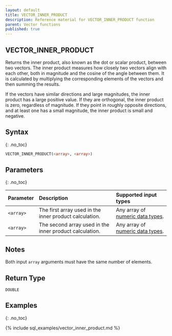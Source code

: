 ```yaml
---
layout: default
title: VECTOR_INNER_PRODUCT
description: Reference material for VECTOR_INNER_PRODUCT function
parent: Vector functions
published: true
---
```


## VECTOR_INNER_PRODUCT

Returns the inner product, also known as the dot or scalar product, between two vectors. The inner product measures how closely two vectors align with each other, both in magnitude and the cosine of the angle between them. It is calculated by multiplying the corresponding elements of the vectors and then summing the results.

If the vectors have similar directions and large magnitudes, the inner product has a large positive value. If they are orthogonal, the inner product is zero, regardless of magnitude. If they point in roughly opposite directions, and at least one has a small magnitude, the inner product is small and negative.

## Syntax
{: .no_toc}

```sql
VECTOR_INNER_PRODUCT(<array>, <array>)
```
## Parameters
{: .no_toc}

| Parameter | Description                                             | Supported input types                                           |
|:----------|:--------------------------------------------------------|:----------------------------------------------------------------|
| `<array>` | The first array used in the inner product calculation.  | Any array of [numeric data types](../../data-types.md#numeric). |
| `<array>` | The second array used in the inner product calculation. | Any array of [numeric data types](../../data-types.md#numeric). |

## Notes
Both input `array` arguments must have the same number of elements.

## Return Type
`DOUBLE`

## Examples
{: .no_toc}

{% include sql_examples/vector_inner_product.md %}

